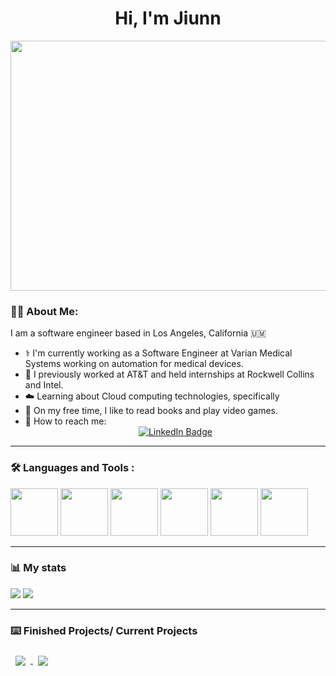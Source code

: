 <h1 align="center">
  Hi, I'm Jiunn
</h1>

<div align="center">
  <img src="https://miro.medium.com/max/1280/1*X3I7dXxUWMqDMiuOcFYl2Q.gif" width="600" height="400"/>
</div>

### 👨‍💻 About Me:

I am a software engineer based in Los Angeles, California 🇺🇲
* ⚕️ I'm currently working as a Software Engineer at Varian Medical Systems working on automation for medical devices.
* 🏯 I previously worked at AT&T and held internships at Rockwell Collins and Intel.
* ☁️ Learning about Cloud computing technologies, specifically 
* 📕 On my free time, I like to read books and play video games.
* 📇 How to reach me: 
  <div align="center">
  <a href="https://www.linkedin.com/in/jiunn-siow-650380110/">
    <img align = "center" src="https://img.shields.io/badge/LinkedIn-blue?style=for-the-badge&logo=linkedin&logoColor=white" alt="LinkedIn Badge"/>
  </a>
  </div>
---

### :hammer_and_wrench: Languages and Tools :
<div>
<img height=76 src="https://cdn.jsdelivr.net/gh/devicons/devicon/icons/amazonwebservices/amazonwebservices-original-wordmark.svg" />
<img height=76 src="https://cdn.jsdelivr.net/gh/devicons/devicon/icons/csharp/csharp-original.svg" />
<img height=76 src="https://cdn.jsdelivr.net/gh/devicons/devicon/icons/python/python-original-wordmark.svg" />
<img height=76 src="https://cdn.jsdelivr.net/gh/devicons/devicon/icons/visualstudio/visualstudio-plain-wordmark.svg" />
<img height=76 src="https://cdn.jsdelivr.net/gh/devicons/devicon/icons/go/go-original-wordmark.svg" />
<img height=76 src="https://cdn.jsdelivr.net/gh/devicons/devicon/icons/kubernetes/kubernetes-plain-wordmark.svg" />

</div>

---

### 📊 My stats

<img src="https://github-readme-stats.vercel.app/api?username=BrotherofOracleMan&show_icons=true"/>
<img src="https://github-readme-streak-stats.herokuapp.com/?user=BrotherOfOracleMan"/>

---

### ⌨️ Finished Projects/ Current Projects
<a href="https://github.com/BrotherofOracleMan/AWSLambdaImageGetandPUT">
  <img align="center" style="margin:0.5rem" src="https://github-readme-stats.vercel.app/api/pin/?username=BrotherOfOracleMan&repo=AWSLambdaImageGetandPUT&title_color=ffffff&text_color=c9cacc&icon_color=4AB197&bg_color=1A2B34" />
</a>

<a href="https://github.com/BrotherofOracleMan/Python_Leetcode">
  <img align="center" style="margin:0.5rem" src="https://github-readme-stats.vercel.app/api/pin/?username=BrotherOfOracleMan&repo=Python_Leetcode&title_color=ffffff&text_color=c9cacc&icon_color=4AB197&bg_color=1A2B34" />
</a>



